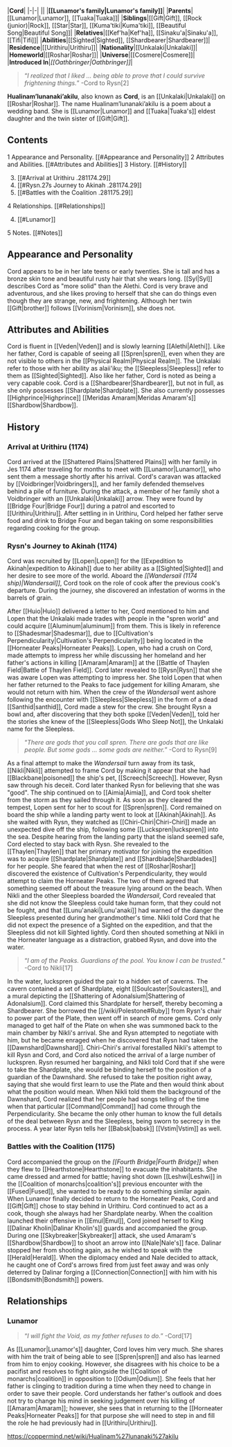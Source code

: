 |**Cord**|
|-|-|
||
|**[[Lunamor's family\|Lunamor's family]]**|
|**Parents**|[[Lunamor\|Lunamor]], [[Tuaka\|Tuaka]]|
|**Siblings**|[[Gift\|Gift]], [[Rock (junior)\|Rock]], [[Star\|Star]], [[Kuma'tiki\|Kuma'tiki]], [[Beautiful Song\|Beautiful Song]]|
|**Relatives**|[[Kef'ha\|Kef'ha]], [[Sinaku'a\|Sinaku'a]], [[Tifi\|Tifi]]|
|**Abilities**|[[Sighted\|Sighted]], [[Shardbearer\|Shardbearer]]|
|**Residence**|[[Urithiru\|Urithiru]]|
|**Nationality**|[[Unkalaki\|Unkalaki]]|
|**Homeworld**|[[Roshar\|Roshar]]|
|**Universe**|[[Cosmere\|Cosmere]]|
|**Introduced In**|*[[Oathbringer\|Oathbringer]]*|

>“*I realized that I liked ... being able to prove that I could survive frightening things.*”
\-Cord to Rysn[2]


**Hualinam’lunanaki’akilu**, also known as **Cord**, is an [[Unkalaki\|Unkalaki]] on [[Roshar\|Roshar]]. The name Hualinam’lunanaki’akilu is a poem about a wedding band. She is [[Lunamor\|Lunamor]] and [[Tuaka\|Tuaka's]] eldest daughter and the twin sister of [[Gift\|Gift]].

## Contents

1 Appearance and Personality. [[#Appearance and Personality]] 
2 Attributes and Abilities. [[#Attributes and Abilities]] 
3 History. [[#History]] 

3. [[#Arrival at Urithiru .281174.29]] 
3. [[#Rysn.27s Journey to Akinah .281174.29]] 
3. [[#Battles with the Coalition .281175.29]] 


4 Relationships. [[#Relationships]] 

4. [[#Lunamor]] 


5 Notes. [[#Notes]] 


## Appearance and Personality
Cord appears to be in her late teens or early twenties. She is tall and has a bronze skin tone and beautiful rusty hair that she wears long. [[Syl\|Syl]] describes Cord as "more solid" than the Alethi.
Cord is very brave and adventurous, and she likes proving to herself that she can do things even though they are strange, new, and frightening. Although her twin [[Gift\|brother]] follows [[Vorinism\|Vorinism]], she does not.

## Attributes and Abilities
Cord is fluent in [[Veden\|Veden]] and is slowly learning [[Alethi\|Alethi]]. Like her father, Cord is capable of seeing all [[Spren\|spren]], even when they are not visible to others in the [[Physical Realm\|Physical Realm]]. The Unkalaki refer to those with her ability as alaii'iku; the [[Sleepless\|Sleepless]] refer to them as [[Sighted\|Sighted]]. Also like her father, Cord is noted as being a very capable cook. Cord is a [[Shardbearer\|Shardbearer]], but not in full, as she only possesses [[Shardplate\|Shardplate]]. She also currently possesses [[Highprince\|Highprince]] [[Meridas Amaram\|Meridas Amaram's]] [[Shardbow\|Shardbow]].

## History
### Arrival at Urithiru (1174)
Cord arrived at the [[Shattered Plains\|Shattered Plains]] with her family in Jes 1174 after traveling for months to meet with [[Lunamor\|Lunamor]], who sent them a message shortly after his arrival. Cord's caravan was attacked by [[Voidbringer\|Voidbringers]], and her family defended themselves behind a pile of furniture. During the attack, a member of her family shot a Voidbringer with an [[Unkalaki\|Unkalaki]] arrow. They were found by [[Bridge Four\|Bridge Four]] during a patrol and escorted to [[Urithiru\|Urithiru]]. After settling in in Urithiru, Cord helped her father serve food and drink to Bridge Four and began taking on some responsibilities regarding cooking for the group.

### Rysn's Journey to Akinah (1174)
Cord was recruited by [[Lopen\|Lopen]] for the [[Expedition to Akinah\|expedition to Akinah]] due to her ability as a [[Sighted\|Sighted]] and her desire to see more of the world. Aboard the *[[Wandersail (1174 ship)\|Wandersail]]*, Cord took on the role of cook after the previous cook's departure. During the journey, she discovered an infestation of worms in the barrels of grain.

 
After [[Huio\|Huio]] delivered a letter to her, Cord mentioned to him and Lopen that the Unkalaki made trades with people in the "spren world" and could acquire [[Aluminum\|aluminum]] from them. This is likely in reference to [[Shadesmar\|Shadesmar]], due to [[Cultivation's Perpendicularity\|Cultivation's Perpendicularity]] being located in the [[Horneater Peaks\|Horneater Peaks]]. Lopen, who had a crush on Cord, made attempts to impress her while discussing her homeland and her father's actions in killing [[Amaram\|Amaram]] at the [[Battle of Thaylen Field\|Battle of Thaylen Field]]. Cord later revealed to [[Rysn\|Rysn]] that she was aware Lopen was attempting to impress her. She told Lopen that when her father returned to the Peaks to face judgement for killing Amaram, she would not return with him.
When the crew of the *Wandersail* went ashore following the encounter with [[Sleepless\|Sleepless]] in the form of a dead [[Santhid\|santhid]], Cord made a stew for the crew. She brought Rysn a bowl and, after discovering that they both spoke [[Veden\|Veden]], told her the stories she knew of the [[Sleepless\|Gods Who Sleep Not]], the Unkalaki name for the Sleepless.

>“*There are gods that you call spren. There are gods that are like people. But some gods ... some gods are neither.*”
\-Cord to Rysn[9]

As a final attempt to make the *Wandersail* turn away from its task, [[Nikli\|Nikli]] attempted to frame Cord by making it appear that she had [[Blackbane\|poisoned]] the ship's pet, [[Screech\|Screech]]. However, Rysn saw through his deceit. Cord later thanked Rysn for believing that she was "good". The ship continued on to [[Aimia\|Aimia]], and Cord took shelter from the storm as they sailed through it. As soon as they cleared the tempest, Lopen sent for her to scout for [[Spren\|spren]].
Cord remained on board the ship while a landing party went to look at [[Akinah\|Akinah]]. As she waited with Rysn, they watched as [[Chiri-Chiri\|Chiri-Chiri]] made an unexpected dive off the ship, following some [[Luckspren\|luckspren]] into the sea. Despite hearing from the landing party that the island seemed safe, Cord elected to stay back with Rysn. She revealed to the [[Thaylen\|Thaylen]] that her primary motivator for joining the expedition was to acquire [[Shardplate\|Shardplate]] and [[Shardblade\|Shardblades]] for her people. She feared that when the rest of [[Roshar\|Roshar]] discovered the existence of Cultivation's Perpendicularity, they would attempt to claim the Horneater Peaks. The two of them agreed that something seemed off about the treasure lying around on the beach.
When Nikli and the other Sleepless boarded the *Wandersail*, Cord revealed that she did not know the Sleepless could take human form, that they could not be fought, and that [[Lunu'anaki\|Lunu'anaki]] had warned of the danger the Sleepless presented during her grandmother's time. Nikli told Cord that he did not expect the presence of a Sighted on the expedition, and that the Sleepless did not kill Sighted lightly. Cord then shouted something at Nikli in the Horneater language as a distraction, grabbed Rysn, and dove into the water.

>“*I am of the Peaks. Guardians of the pool. You know I can be trusted.*”
\-Cord to Nikli[17]

In the water, luckspren guided the pair to a hidden set of caverns. The cavern contained a set of Shardplate, eight [[Soulcaster\|Soulcasters]], and a mural depicting the [[Shattering of Adonalsium\|Shattering of Adonalsium]]. Cord claimed this Shardplate for herself, thereby becoming a Shardbearer. She borrowed the [[/wiki/Polestone#Ruby]] from Rysn's chair to power part of the Plate, then went off in search of more gems. Cord only managed to get half of the Plate on when she was summoned back to the main chamber by Nikli's arrival. She and Rysn attempted to negotiate with him, but he became enraged when he discovered that Rysn had taken the [[Dawnshard\|Dawnshard]]. Chiri-Chiri's arrival forestalled Nikli's attempt to kill Rysn and Cord, and Cord also noticed the arrival of a large number of luckspren. Rysn resumed her bargaining, and Nikli told Cord that if she were to take the Shardplate, she would be binding herself to the position of a guardian of the Dawnshard. She refused to take the position right away, saying that she would first learn to use the Plate and then would think about what the position would mean. When Nikli told them the background of the Dawnshard, Cord realized that her people had songs telling of the time when that particular [[Command\|Command]] had come through the Perpendicularity. She became the only other human to know the full details of the deal between Rysn and the Sleepless, being sworn to secrecy in the process. A year later Rysn tells her [[Babsk\|babsk]] [[Vstim\|Vstim]] as well.

 
### Battles with the Coalition (1175)
Cord accompanied the group on the *[[Fourth Bridge\|Fourth Bridge]]* when they flew to [[Hearthstone\|Hearthstone]] to evacuate the inhabitants. She came dressed and armed for battle; having shot down [[Leshwi\|Leshwi]] in the [[Coalition of monarchs\|coalition's]] previous encounter with the [[Fused\|Fused]], she wanted to be ready to do something similar again. When Lunamor finally decided to return to the Horneater Peaks, Cord and [[Gift\|Gift]] chose to stay behind in Urithiru. Cord continued to act as a cook, though she always had her Shardplate nearby.
When the coalition launched their offensive in [[Emul\|Emul]], Cord joined herself to King [[Dalinar Kholin\|Dalinar Kholin's]] guards and accompanied the group. During one [[Skybreaker\|Skybreaker]] attack, she used Amaram's [[Shardbow\|Shardbow]] to shoot an arrow into [[Nale\|Nale's]] face. Dalinar stopped her from shooting again, as he wished to speak with the [[Herald\|Herald]]. When the diplomacy ended and Nale decided to attack, he caught one of Cord's arrows fired from just feet away and was only deterred by Dalinar forging a [[Connection\|Connection]] with him with his [[Bondsmith\|Bondsmith]] powers.

## Relationships
### Lunamor
>“*I will fight the Void, as my father refuses to do.*”
\-Cord[17]


As [[Lunamor\|Lunamor's]] daughter, Cord loves him very much. She shares with him the trait of being able to see [[Spren\|spren]] and also has learned from him to enjoy cooking. However, she disagrees with his choice to be a pacifist and resolves to fight alongside the [[Coalition of monarchs\|coalition]] in opposition to [[Odium\|Odium]]. She feels that her father is clinging to tradition during a time when they need to change in order to save their people. Cord understands her father's outlook and does not try to change his mind in seeking judgement over his killing of [[Amaram\|Amaram]]; however, she sees that in returning to the [[Horneater Peaks\|Horneater Peaks]] for that purpose she will need to step in and fill the role he had previously had in [[Urithiru\|Urithiru]].



https://coppermind.net/wiki/Hualinam%27lunanaki%27akilu